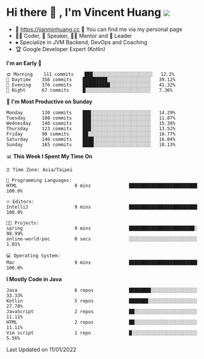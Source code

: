 # Hi there 👋 , I'm Vincent Huang ![](https://komarev.com/ghpvc/?username=Jian-Min-Huang)
- 💎 https://jianminhuang.cc 🙋 You can find me via my personal page
- 👨‍💻 Coder, 🎤 Speaker, 👨‍🏫 Mentor and 🚀 Leader
- ♠️ Specialize in JVM Backend, DevOps and Coaching
- 🏆 Google Developer Expert (Kotlin)

<!--START_SECTION:waka-->
**I'm an Early 🐤** 

```text
🌞 Morning    111 commits    ███░░░░░░░░░░░░░░░░░░░░░░   12.2% 
🌆 Daytime    356 commits    █████████░░░░░░░░░░░░░░░░   39.12% 
🌃 Evening    376 commits    ██████████░░░░░░░░░░░░░░░   41.32% 
🌙 Night      67 commits     █░░░░░░░░░░░░░░░░░░░░░░░░   7.36%

```
📅 **I'm Most Productive on Sunday** 

```text
Monday       130 commits    ███░░░░░░░░░░░░░░░░░░░░░░   14.29% 
Tuesday      108 commits    ███░░░░░░░░░░░░░░░░░░░░░░   11.87% 
Wednesday    140 commits    ███░░░░░░░░░░░░░░░░░░░░░░   15.38% 
Thursday     123 commits    ███░░░░░░░░░░░░░░░░░░░░░░   13.52% 
Friday       98 commits     ██░░░░░░░░░░░░░░░░░░░░░░░   10.77% 
Saturday     146 commits    ████░░░░░░░░░░░░░░░░░░░░░   16.04% 
Sunday       165 commits    ████░░░░░░░░░░░░░░░░░░░░░   18.13%

```


📊 **This Week I Spent My Time On** 

```text
⌚︎ Time Zone: Asia/Taipei

💬 Programming Languages: 
HTML                     9 mins              █████████████████████████   100.0%

🔥 Editors: 
IntelliJ                 9 mins              █████████████████████████   100.0%

🐱‍💻 Projects: 
spring                   9 mins              ████████████████████████░   98.99% 
online-world-poc         0 secs              ░░░░░░░░░░░░░░░░░░░░░░░░░   1.01%

💻 Operating System: 
Mac                      9 mins              █████████████████████████   100.0%

```

**I Mostly Code in Java** 

```text
Java                     6 repos             ████████░░░░░░░░░░░░░░░░░   33.33% 
Kotlin                   5 repos             ███████░░░░░░░░░░░░░░░░░░   27.78% 
JavaScript               2 repos             ██░░░░░░░░░░░░░░░░░░░░░░░   11.11% 
HTML                     2 repos             ██░░░░░░░░░░░░░░░░░░░░░░░   11.11% 
Vim script               1 repo              █░░░░░░░░░░░░░░░░░░░░░░░░   5.56%

```



 Last Updated on 11/01/2022
<!--END_SECTION:waka-->
